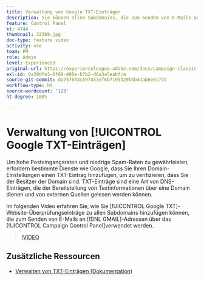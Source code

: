 ```yaml
---
title: Verwaltung von Google TXT-Einträgen
description: Sie können allen Subdomains, die zum Senden von E-Mails an GMAIL-Adressen über das Campaign Control Panel verwendet werden, einen Eintrag der TXT-Website-Überprüfung von Google hinzufügen.
feature: Control Panel
kt: 4744
thumbnail: 32369.jpg
doc-type: feature video
activity: use
team: PM
role: Admin
level: Experienced
original-url: https://experienceleague.adobe.com/docs/campaign-classic-learn/tutorials/administrating/control-panel-acc/google-txt-record-management.html
exl-id: 0a39dfe3-8f89-406e-b7b2-d8a3a5eabfca
source-git-commit: da757603c597453ef6b7195329b5b44ab6e5c77d
workflow-type: ht
source-wordcount: '128'
ht-degree: 100%

---
```


# Verwaltung von [!UICONTROL Google TXT-Einträgen]

Um hohe Posteingangsraten und niedrige Spam-Raten zu gewährleisten, erfordern bestimmte Dienste wie Google, dass Sie Ihren Domain-Einstellungen einen TXT-Eintrag hinzufügen, um zu verifizieren, dass Sie der Besitzer der Domain sind. TXT-Einträge sind eine Art von DNS-Einträgen, die der Bereitstellung von Textinformationen über eine Domain dienen und von externen Quellen gelesen werden können.

Im folgenden Video erfahren Sie, wie Sie [!UICONTROL Google TXT]-Website-Überprüfungseinträge zu allen Subdomains hinzufügen können, die zum Senden von E-Mails an [!DNL GMAIL]-Adressen über das [!UICONTROL Campaign Control Panel]verwendet werden.

>[!VIDEO](https://video.tv.adobe.com/v/32369?quality=12)

## Zusätzliche Ressourcen

* [Verwalten von TXT-Einträgen (Dokumentation)](https://experienceleague.adobe.com/docs/control-panel/using/subdomains-and-certificates/managing-txt-records.html?lang=de)
